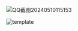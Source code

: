 ![QQ截图20240510115153](https://github.com/1250890838/BeliefMusicPlayer/assets/57135698/5333a659-bc3d-4015-8830-0135d9c9e332)


![template](https://github.com/1250890838/BeliefMusicPlayer/assets/57135698/4cd8cf95-23be-46b2-a9d7-0805cae828e7)
